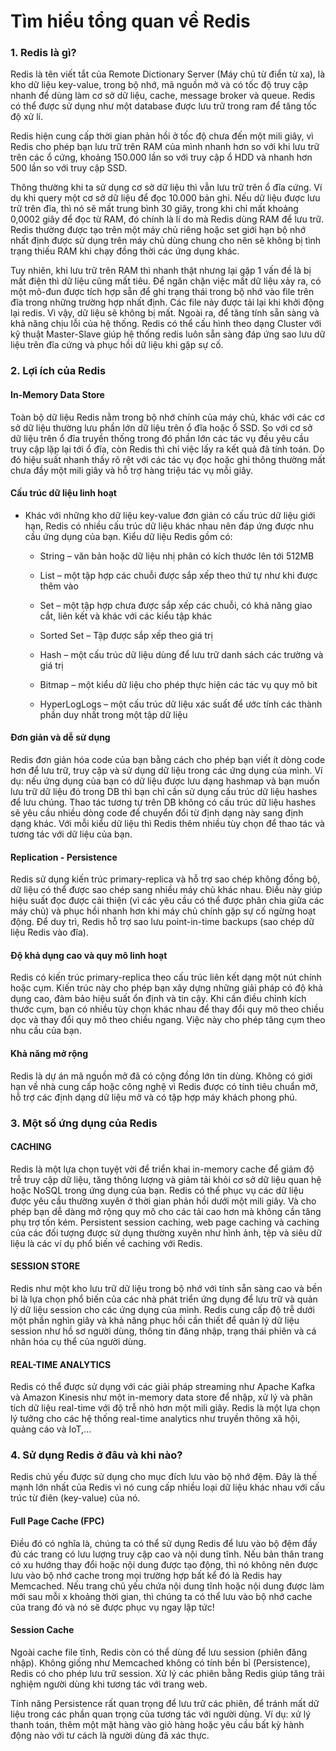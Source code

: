 # Tìm hiểu tổng quan về Redis

### 1. Redis là gì?

Redis là tên viết tắt của Remote Dictionary Server (Máy chủ từ điển từ xa), là kho dữ liệu key-value, trong bộ nhớ, mã nguồn mở và có tốc độ truy cập nhanh để dùng làm cơ sở dữ liệu, cache, message broker và queue. Redis có thể được sử dụng như một database được lưu trữ trong ram để tăng tốc độ xử lí.

Redis hiện cung cấp thời gian phản hồi ở tốc độ chưa đến một mili giây, vì Redis cho phép bạn lưu trữ trên RAM của mình nhanh hơn so với khi lưu trữ trên các ổ cứng, khoảng 150.000 lần so với truy cập ổ HDD và nhanh hơn 500 lần so với truy cập SSD.

Thông thường khi ta sử dụng cơ sở dữ liệu thì vẫn lưu trữ trên ổ đĩa cứng. Ví dụ khi query một cơ sở dữ liệu để đọc 10.000 bản ghi. Nếu dữ liệu được lưu trữ trên đĩa, thì nó sẽ mất trung bình 30 giây, trong khi chỉ mất khoảng 0,0002 giây để đọc từ RAM, đó chính là lí do mà Redis dùng RAM để lưu trữ. Redis thường được tạo trên một máy chủ riêng hoặc set giới hạn bộ nhớ nhất định được sử dụng trên máy chủ dùng chung cho nên sẽ không bị tình trạng thiếu RAM khi chạy đồng thời các ứng dụng khác.

Tuy nhiên, khi lưu trữ trên RAM thì nhanh thật nhưng lại gặp 1 vấn đề là bị mất điện thì dữ liệu cũng mất tiêu. Để ngăn chặn việc mất dữ liệu xảy ra, có một mô-đun được tích hợp sẵn để ghi trạng thái trong bộ nhớ vào file trên đĩa trong những trường hợp nhất định. Các file này được tải lại khi khởi động lại redis. Vì vậy, dữ liệu sẽ không bị mất. Ngoài ra, để tăng tính sẵn sàng và khả năng chịu lỗi của hệ thống. Redis có thể cấu hình theo dạng Cluster với kỹ thuật Master-Slave giúp hệ thống redis luôn sẵn sàng đáp ứng sao lưu dữ liệu trên đĩa cứng và phục hồi dữ liệu khi gặp sự cố.

### 2. Lợi ích của Redis

#### In-Memory Data Store

Toàn bộ dữ liệu Redis nằm trong bộ nhớ chính của máy chủ, khác với các cơ sở dữ liệu thường lưu phần lớn dữ liệu trên ổ đĩa hoặc ổ SSD. So với cơ sở dữ liệu trên ổ đĩa truyền thống trong đó phần lớn các tác vụ đều yêu cầu truy cập lặp lại tới ổ đĩa, còn Redis thì chỉ việc lấy ra kết quả đã tính toán. Do đó hiệu suất nhanh thấy rõ rệt với các tác vụ đọc hoặc ghi thông thường mất chưa đầy một mili giây và hỗ trợ hàng triệu tác vụ mỗi giây.

#### Cấu trúc dữ liệu linh hoạt

- Khác với những kho dữ liệu key-value đơn giản có cấu trúc dữ liệu giới hạn, Redis có nhiều cấu trúc dữ liệu khác nhau nên đáp ứng được nhu cầu ứng dụng của bạn. Kiểu dữ liệu Redis gồm có:

    - String – văn bản hoặc dữ liệu nhị phân có kích thước lên tới 512MB

    - List – một tập hợp các chuỗi được sắp xếp theo thứ tự như khi được thêm vào
    
    - Set – một tập hợp chưa được sắp xếp các chuỗi, có khả năng giao cắt, liên kết và khác với các kiểu tập khác
    
    - Sorted Set – Tập được sắp xếp theo giá trị
    
    - Hash – một cấu trúc dữ liệu dùng để lưu trữ danh sách các trường và giá trị
    
    - Bitmap – một kiểu dữ liệu cho phép thực hiện các tác vụ quy mô bit

    - HyperLogLogs – một cấu trúc dữ liệu xác suất để ước tính các thành phần duy nhất trong một tập dữ liệu

#### Đơn giản và dễ sử dụng

Redis đơn giản hóa code của bạn bằng cách cho phép bạn viết ít dòng code hơn để lưu trữ, truy cập và sử dụng dữ liệu trong các ứng dụng của mình. Ví dụ: nếu ứng dụng của bạn có dữ liệu được lưu dạng hashmap và bạn muốn lưu trữ dữ liệu đó trong DB thì bạn chỉ cần sử dụng cấu trúc dữ liệu hashes để lưu chúng. Thao tác tương tự trên DB không có cấu trúc dữ liệu hashes sẽ yêu cầu nhiều dòng code để chuyển đổi từ định dạng này sang định dạng khác. Với mỗi kiểu dữ liệu thì Redis thêm nhiều tùy chọn để thao tác và tương tác với dữ liệu của bạn.

#### Replication - Persistence

Redis sử dụng kiến trúc primary-replica và hỗ trợ sao chép không đồng bộ, dữ liệu có thể được sao chép sang nhiều máy chủ khác nhau. Điều này giúp hiệu suất đọc được cải thiện (vì các yêu cầu có thể được phân chia giữa các máy chủ) và phục hồi nhanh hơn khi máy chủ chính gặp sự cố ngừng hoạt động. Để duy trì, Redis hỗ trợ sao lưu point-in-time backups (sao chép dữ liệu Redis vào đĩa).

#### Độ khả dụng cao và quy mô linh hoạt

Redis có kiến trúc primary-replica theo cấu trúc liên kết dạng một nút chính hoặc cụm. Kiến trúc này cho phép bạn xây dựng những giải pháp có độ khả dụng cao, đảm bảo hiệu suất ổn định và tin cậy. Khi cần điều chỉnh kích thước cụm, bạn có nhiều tùy chọn khác nhau để thay đổi quy mô theo chiều dọc và thay đổi quy mô theo chiều ngang. Việc này cho phép tăng cụm theo nhu cầu của bạn.

#### Khả năng mở rộng

Redis là dự án mã nguồn mở đã có cộng đồng lớn tin dùng. Không có giới hạn về nhà cung cấp hoặc công nghệ vì Redis được có tính tiêu chuẩn mở, hỗ trợ các định dạng dữ liệu mở và có tập hợp máy khách phong phú.

### 3. Một số ứng dụng của Redis

#### CACHING

Redis là một lựa chọn tuyệt vời để triển khai in-memory cache để giảm độ trễ truy cập dữ liệu, tăng thông lượng và giảm tải khỏi cơ sở dữ liệu quan hệ hoặc NoSQL trong ứng dụng của bạn. Redis có thể phục vụ các dữ liệu được yêu cầu thường xuyên ở thời gian phản hồi dưới một mili giây. Và cho phép bạn dễ dàng mở rộng quy mô cho các tải cao hơn mà không cần tăng phụ trợ tốn kém. Persistent session caching, web page caching và caching của các đối tượng được sử dụng thường xuyên như hình ảnh, tệp và siêu dữ liệu là các ví dụ phổ biến về caching với Redis.

#### SESSION STORE

Redis như một kho lưu trữ dữ liệu trong bộ nhớ với tính sẵn sàng cao và bền bỉ là lựa chọn phổ biến của các nhà phát triển ứng dụng để lưu trữ và quản lý dữ liệu session cho các ứng dụng của mình. Redis cung cấp độ trễ dưới một phần nghìn giây và khả năng phục hồi cần thiết để quản lý dữ liệu session như hồ sơ người dùng, thông tin đăng nhập, trạng thái phiên và cá nhân hóa cụ thể của người dùng.

#### REAL-TIME ANALYTICS

Redis có thể được sử dụng với các giải pháp streaming như Apache Kafka và Amazon Kinesis như một in-memory data store để nhập, xử lý và phân tích dữ liệu real-time với độ trễ nhỏ hơn một mili giây. Redis là một lựa chọn lý tưởng cho các hệ thống real-time analytics như truyền thông xã hội, quảng cáo và IoT,...

### 4. Sử dụng Redis ở đâu và khi nào?

Redis chủ yếu được sử dụng cho mục đích lưu vào bộ nhớ đệm. Đây là thế mạnh lớn nhất của Redis vì nó cung cấp nhiều loại dữ liệu khác nhau với cấu trúc từ điên (key-value) của nó.

#### Full Page Cache (FPC)

Điều đó có nghĩa là, chúng ta có thể sử dụng Redis để lưu vào bộ đệm đầy đủ các trang có lưu lượng truy cập cao và nội dung tĩnh. Nếu bản thân trang có xu hướng thay đổi hoặc nội dung được tạo động, thì nó không nên được lưu vào bộ nhớ cache trong mọi trường hợp bất kể đó là Redis hay Memcached. Nếu trang chủ yếu chứa nội dung tĩnh hoặc nội dung được làm mới sau mỗi x khoảng thời gian, thì chúng ta có thể lưu vào bộ nhớ cache của trang đó và nó sẽ được phục vụ ngay lập tức!

#### Session Cache

Ngoài cache file tĩnh, Redis còn có thể dùng để lưu session (phiên đăng nhập). Không giống như Memcached không có tính bền bỉ (Persistence), Redis có cho phép lưu trữ session. Xử lý các phiên bằng Redis giúp tăng trải nghiệm người dùng khi tương tác với trang web.

Tính năng Persistence rất quan trọng để lưu trữ các phiên, để tránh mất dữ liệu trong các phần quan trọng của tương tác với người dùng. Ví dụ: xử lý thanh toán, thêm một mặt hàng vào giỏ hàng hoặc yêu cầu bất kỳ hành động nào với tư cách là người dùng đã xác thực.

